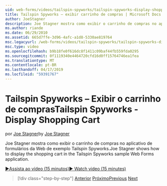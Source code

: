 ```yaml
---
uid: web-forms/videos/tailspin-spyworks/tailspin-spyworks-display-shopping-cart
title: Tailspin Spyworks – exibir carrinho de compras | Microsoft Docs
author: JoeStagner
description: Joe Stagner mostra como exibir o carrinho de compras no aplicativo de formulários da Web de exemplo Tailspin Spyworks.
ms.author: riande
ms.date: 06/29/2010
ms.assetid: 665d7ffe-3d96-4afc-a1d8-5330ae819764
msc.legacyurl: /web-forms/videos/tailspin-spyworks/tailspin-spyworks-display-shopping-cart
msc.type: video
ms.openlocfilehash: b9b18fe0f616dc8f1411c09baf44fb559fda0295
ms.sourcegitcommit: 0f1119340e4464720cfd16d0ff15764746ea1fea
ms.translationtype: MT
ms.contentlocale: pt-BR
ms.lasthandoff: 04/17/2019
ms.locfileid: "59391767"
---
```

# <a name="tailspin-spyworks---display-shopping-cart"></a><span data-ttu-id="3c178-103">Tailspin Spyworks – Exibir o carrinho de compras</span><span class="sxs-lookup"><span data-stu-id="3c178-103">Tailspin Spyworks - Display Shopping Cart</span></span>

<span data-ttu-id="3c178-104">por [Joe Stagner](https://github.com/JoeStagner)</span><span class="sxs-lookup"><span data-stu-id="3c178-104">by [Joe Stagner](https://github.com/JoeStagner)</span></span>

<span data-ttu-id="3c178-105">Joe Stagner mostra como exibir o carrinho de compras no aplicativo de formulários da Web de exemplo Tailspin Spyworks.</span><span class="sxs-lookup"><span data-stu-id="3c178-105">Joe Stagner shows how to display the shopping cart in the Tailspin Spyworks sample Web Forms application.</span></span>

[<span data-ttu-id="3c178-106">&#9654;Assista ao vídeo (15 minutos)</span><span class="sxs-lookup"><span data-stu-id="3c178-106">&#9654; Watch video (15 minutes)</span></span>](https://channel9.msdn.com/Blogs/ASP-NET-Site-Videos/tailspin-spyworks-display-shopping-cart)

> [!div class="step-by-step"]
> <span data-ttu-id="3c178-107">[Anterior](tailspin-spyworks-adding-items-to-the-shopping-cart.md)
> [Próximo](tailspin-spyworks-update-the-shopping-cart.md)</span><span class="sxs-lookup"><span data-stu-id="3c178-107">[Previous](tailspin-spyworks-adding-items-to-the-shopping-cart.md)
[Next](tailspin-spyworks-update-the-shopping-cart.md)</span></span>
